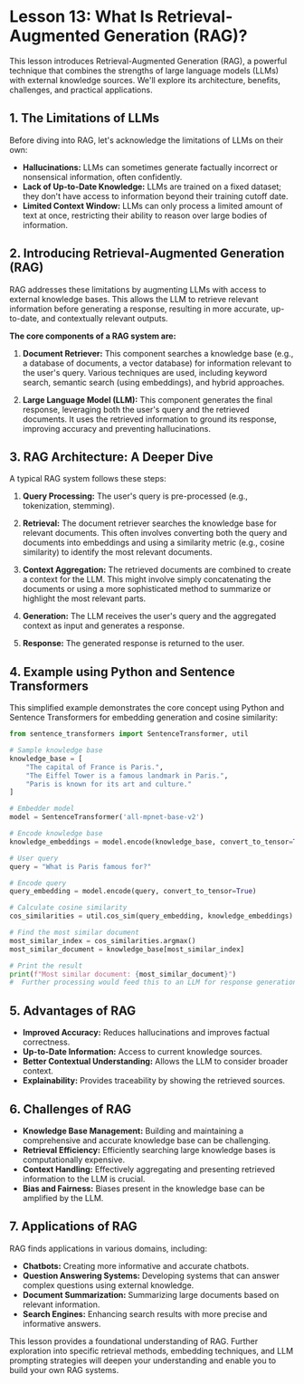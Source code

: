 # Lesson 13: What Is Retrieval-Augmented Generation (RAG)?

This lesson introduces Retrieval-Augmented Generation (RAG), a powerful technique that combines the strengths of large language models (LLMs) with external knowledge sources.  We'll explore its architecture, benefits, challenges, and practical applications.

## 1.  The Limitations of LLMs

Before diving into RAG, let's acknowledge the limitations of LLMs on their own:

* **Hallucinations:** LLMs can sometimes generate factually incorrect or nonsensical information, often confidently.
* **Lack of Up-to-Date Knowledge:**  LLMs are trained on a fixed dataset; they don't have access to information beyond their training cutoff date.
* **Limited Context Window:**  LLMs can only process a limited amount of text at once, restricting their ability to reason over large bodies of information.

## 2. Introducing Retrieval-Augmented Generation (RAG)

RAG addresses these limitations by augmenting LLMs with access to external knowledge bases. This allows the LLM to retrieve relevant information before generating a response, resulting in more accurate, up-to-date, and contextually relevant outputs.

**The core components of a RAG system are:**

1. **Document Retriever:** This component searches a knowledge base (e.g., a database of documents, a vector database) for information relevant to the user's query.  Various techniques are used, including keyword search, semantic search (using embeddings), and hybrid approaches.

2. **Large Language Model (LLM):** This component generates the final response, leveraging both the user's query and the retrieved documents.  It uses the retrieved information to ground its response, improving accuracy and preventing hallucinations.


## 3. RAG Architecture: A Deeper Dive

A typical RAG system follows these steps:

1. **Query Processing:** The user's query is pre-processed (e.g., tokenization, stemming).

2. **Retrieval:**  The document retriever searches the knowledge base for relevant documents.  This often involves converting both the query and documents into embeddings and using a similarity metric (e.g., cosine similarity) to identify the most relevant documents.

3. **Context Aggregation:** The retrieved documents are combined to create a context for the LLM.  This might involve simply concatenating the documents or using a more sophisticated method to summarize or highlight the most relevant parts.

4. **Generation:** The LLM receives the user's query and the aggregated context as input and generates a response.

5. **Response:** The generated response is returned to the user.


## 4.  Example using Python and Sentence Transformers

This simplified example demonstrates the core concept using Python and Sentence Transformers for embedding generation and cosine similarity:

```python
from sentence_transformers import SentenceTransformer, util

# Sample knowledge base
knowledge_base = [
    "The capital of France is Paris.",
    "The Eiffel Tower is a famous landmark in Paris.",
    "Paris is known for its art and culture."
]

# Embedder model
model = SentenceTransformer('all-mpnet-base-v2')

# Encode knowledge base
knowledge_embeddings = model.encode(knowledge_base, convert_to_tensor=True)

# User query
query = "What is Paris famous for?"

# Encode query
query_embedding = model.encode(query, convert_to_tensor=True)

# Calculate cosine similarity
cos_similarities = util.cos_sim(query_embedding, knowledge_embeddings)

# Find the most similar document
most_similar_index = cos_similarities.argmax()
most_similar_document = knowledge_base[most_similar_index]

# Print the result
print(f"Most similar document: {most_similar_document}")
#  Further processing would feed this to an LLM for response generation

```

## 5. Advantages of RAG

* **Improved Accuracy:** Reduces hallucinations and improves factual correctness.
* **Up-to-Date Information:** Access to current knowledge sources.
* **Better Contextual Understanding:**  Allows the LLM to consider broader context.
* **Explainability:**  Provides traceability by showing the retrieved sources.


## 6. Challenges of RAG

* **Knowledge Base Management:**  Building and maintaining a comprehensive and accurate knowledge base can be challenging.
* **Retrieval Efficiency:**  Efficiently searching large knowledge bases is computationally expensive.
* **Context Handling:**  Effectively aggregating and presenting retrieved information to the LLM is crucial.
* **Bias and Fairness:**  Biases present in the knowledge base can be amplified by the LLM.


## 7.  Applications of RAG

RAG finds applications in various domains, including:

* **Chatbots:** Creating more informative and accurate chatbots.
* **Question Answering Systems:**  Developing systems that can answer complex questions using external knowledge.
* **Document Summarization:** Summarizing large documents based on relevant information.
* **Search Engines:** Enhancing search results with more precise and informative answers.


This lesson provides a foundational understanding of RAG.  Further exploration into specific retrieval methods, embedding techniques, and LLM prompting strategies will deepen your understanding and enable you to build your own RAG systems.
